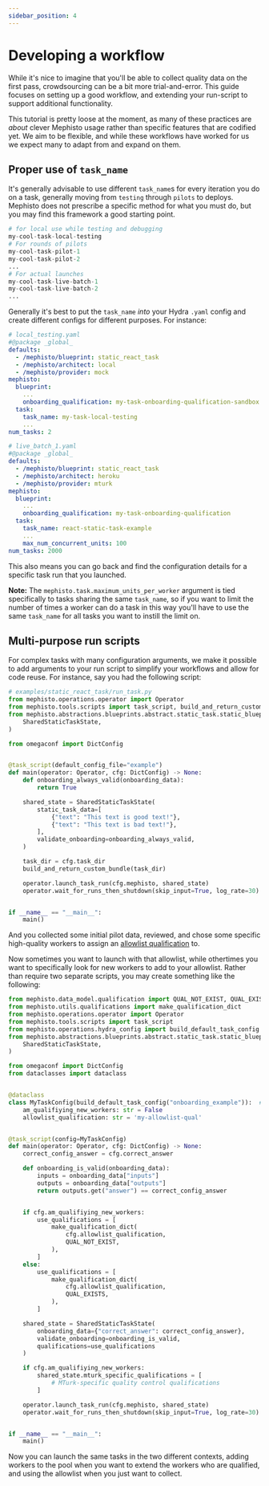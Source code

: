 ```yaml
---
sidebar_position: 4
---
```


# Developing a workflow

While it's nice to imagine that you'll be able to collect quality data on the first pass, crowdsourcing can be a bit more trial-and-error. This guide focuses on setting up a good workflow, and extending your run-script to support additional functionality. 

This tutorial is pretty loose at the moment, as many of these practices are _about_ clever Mephisto usage rather than specific features that are codified yet. We aim to be flexible, and while these workflows have worked for us we expect many to adapt from and expand on them.

## Proper use of `task_name`

It's generally advisable to use different `task_name`s for every iteration you do on a task, generally moving from `testing` through `pilots` to deploys. Mephisto does not prescribe a specific method for what you must do, but you may find this framework a good starting point.

```python
# for local use while testing and debugging
my-cool-task-local-testing
# For rounds of pilots
my-cool-task-pilot-1
my-cool-task-pilot-2
...
# For actual launches
my-cool-task-live-batch-1
my-cool-task-live-batch-2
...
```
Generally it's best to put the `task_name` _into_ your Hydra `.yaml` config and create different configs for different purposes. For instance:
```yaml
# local_testing.yaml
#@package _global_
defaults:
  - /mephisto/blueprint: static_react_task
  - /mephisto/architect: local
  - /mephisto/provider: mock
mephisto:
  blueprint:
    ...
    onboarding_qualification: my-task-onboarding-qualification-sandbox
  task:
    task_name: my-task-local-testing
    ...
num_tasks: 2

# live_batch_1.yaml
#@package _global_
defaults:
  - /mephisto/blueprint: static_react_task
  - /mephisto/architect: heroku
  - /mephisto/provider: mturk
mephisto:
  blueprint:
    ...
    onboarding_qualification: my-task-onboarding-qualification
  task:
    task_name: react-static-task-example
    ...
    max_num_concurrent_units: 100
num_tasks: 2000
```
This also means you can go back and find the configuration details for a specific task run that you launched.

**Note:** The `mephisto.task.maximum_units_per_worker` argument is tied specifically to tasks sharing the same `task_name`, so if you want to limit the number of times a worker can do a task in this way you'll have to use the same `task_name` for all tasks you want to instill the limit on.


## Multi-purpose run scripts

For complex tasks with many configuration arguments, we make it possible to add arguments to your run script to simplify your workflows and allow for code reuse. For instance, say you had the following script:
```python
# examples/static_react_task/run_task.py
from mephisto.operations.operator import Operator
from mephisto.tools.scripts import task_script, build_and_return_custom_bundle
from mephisto.abstractions.blueprints.abstract.static_task.static_blueprint import (
    SharedStaticTaskState,
)

from omegaconf import DictConfig


@task_script(default_config_file="example")
def main(operator: Operator, cfg: DictConfig) -> None:
    def onboarding_always_valid(onboarding_data):
        return True

    shared_state = SharedStaticTaskState(
        static_task_data=[
            {"text": "This text is good text!"},
            {"text": "This text is bad text!"},
        ],
        validate_onboarding=onboarding_always_valid,
    )

    task_dir = cfg.task_dir
    build_and_return_custom_bundle(task_dir)

    operator.launch_task_run(cfg.mephisto, shared_state)
    operator.wait_for_runs_then_shutdown(skip_input=True, log_rate=30)


if __name__ == "__main__":
    main()
```

And you collected some initial pilot data, reviewed, and chose some specific high-quality workers to assign an [allowlist qualification](how_to_use/worker_quality/common_qualification_flows#allowlists-and-blocklists) to.

Now sometimes you want to launch with that allowlist, while othertimes you want to specifically look for new workers to add to your allowlist. Rather than require two separate scripts, you may create something like the following:
```python
from mephisto.data_model.qualification import QUAL_NOT_EXIST, QUAL_EXISTS
from mephisto.utils.qualifications import make_qualification_dict
from mephisto.operations.operator import Operator
from mephisto.tools.scripts import task_script
from mephisto.operations.hydra_config import build_default_task_config
from mephisto.abstractions.blueprints.abstract.static_task.static_blueprint import (
    SharedStaticTaskState,
)

from omegaconf import DictConfig
from dataclasses import dataclass


@dataclass
class MyTaskConfig(build_default_task_config("onboarding_example")):  # type: ignore
    am_qualifiying_new_workers: str = False
    allowlist_qualification: str = 'my-allowlist-qual'


@task_script(config=MyTaskConfig)
def main(operator: Operator, cfg: DictConfig) -> None:
    correct_config_answer = cfg.correct_answer

    def onboarding_is_valid(onboarding_data):
        inputs = onboarding_data["inputs"]
        outputs = onboarding_data["outputs"]
        return outputs.get("answer") == correct_config_answer


    if cfg.am_qualifiying_new_workers:
        use_qualifications = [
            make_qualification_dict(
                cfg.allowlist_qualification,
                QUAL_NOT_EXIST,
            ),
        ]
    else:
        use_qualifications = [
            make_qualification_dict(
                cfg.allowlist_qualification,
                QUAL_EXISTS,
            ),
        ]

    shared_state = SharedStaticTaskState(
        onboarding_data={"correct_answer": correct_config_answer},
        validate_onboarding=onboarding_is_valid,
        qualifications=use_qualifications
    )

    if cfg.am_qualifiying_new_workers:
        shared_state.mturk_specific_qualifications = [
            # MTurk-specific quality control qualifications
        ]

    operator.launch_task_run(cfg.mephisto, shared_state)
    operator.wait_for_runs_then_shutdown(skip_input=True, log_rate=30)


if __name__ == "__main__":
    main()

```

Now you can launch the same tasks in the two different contexts, adding workers to the pool when you want to extend the workers who are qualified, and using the allowlist when you just want to collect.

